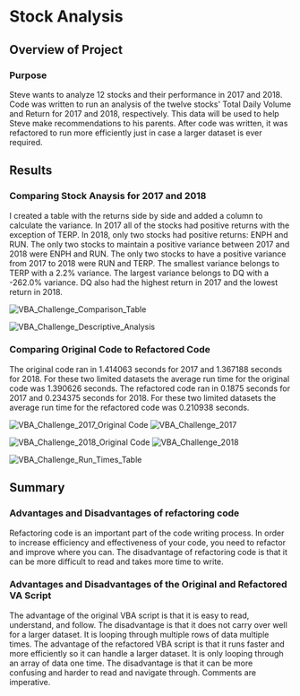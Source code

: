 # Stock Analysis

## Overview of Project

### Purpose

Steve wants to analyze 12 stocks and their performance in 2017 and 2018. Code was written to run an analysis of the twelve stocks' Total Daily Volume and Return for 2017 and 2018, respectively. This data will be used to help Steve make recommendations to his parents. After code was written, it was refactored to run more efficiently just in case a larger dataset is ever required.

## Results

### Comparing Stock Anaysis for 2017 and 2018

I created a table with the returns side by side and added a column to calculate the variance. In 2017 all of the stocks had positive returns with the exception of TERP. In 2018, only two stocks had positive returns: ENPH and RUN. The only two stocks to maintain a positive variance between 2017 and 2018 were ENPH and RUN. The only two stocks to have a positive variance from 2017 to 2018 were RUN and TERP. The smallest variance belongs to TERP with a 2.2% variance. The largest variance belongs to DQ with a -262.0% variance. DQ also had the highest return in 2017 and the lowest return in 2018. 


![VBA_Challenge_Comparison_Table](https://user-images.githubusercontent.com/111570965/188292331-17372023-5882-4952-8744-2af850d6599e.png)

![VBA_Challenge_Descriptive_Analysis](https://user-images.githubusercontent.com/111570965/188292344-a774f5c9-d9ce-4320-b09c-d71f6c9513bf.png)

### Comparing Original Code to Refactored Code

The original code ran in 1.414063 seconds for 2017 and 1.367188 seconds for 2018. For these two limited datasets the average run time for the original code was 1.390626 seconds. The refactored code ran in 0.1875 seconds for 2017 and 0.234375 seconds for 2018. For these two limited datasets the average run time for the refactored code was 0.210938 seconds. 

![VBA_Challenge_2017_Original Code](https://user-images.githubusercontent.com/111570965/188292359-9e597d6a-2f9e-4f36-99bc-728107755cbc.png)
![VBA_Challenge_2017](https://user-images.githubusercontent.com/111570965/188292362-08ac16e5-5305-452f-ac80-91e9d42e5dee.png)

![VBA_Challenge_2018_Original Code](https://user-images.githubusercontent.com/111570965/188292368-a94208c7-5024-47e2-8b71-cd4749d853fc.png)
![VBA_Challenge_2018](https://user-images.githubusercontent.com/111570965/188292369-7c696882-cfb1-4071-a0d5-497f98eb0bd8.png)

![VBA_Challenge_Run_Times_Table](https://user-images.githubusercontent.com/111570965/188292447-b9463fb4-f0f1-46a2-a588-246f5f554e59.png)



## Summary

### Advantages and Disadvantages of refactoring code

Refactoring code is an important part of the code writing process. In order to increase efficiency and effectiveness of your code, you need to refactor and improve where you can. The disadvantage of refactoring code is that it can be more difficult to read and takes more time to write.

### Advantages and Disadvantages of the Original and Refactored VA Script

The advantage of the original VBA script is that it is easy to read, understand, and follow. The disadvantage is that it does not carry over well for a larger dataset. It is looping through multiple rows of data multiple times. The advantage of the refactored VBA script is that it runs faster and more efficiently so it can handle a larger dataset. It is only looping through an array of data one time. The disadvantage is that it can be more confusing and harder to read and navigate through. Comments are imperative.
